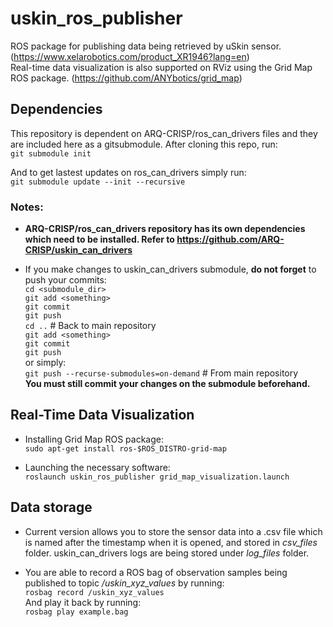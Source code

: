 # uskin_ros_publisher
ROS package for publishing data being retrieved by uSkin sensor. (https://www.xelarobotics.com/product_XR1946?lang=en)  
Real-time data visualization is also supported on RViz using the Grid Map ROS package. (https://github.com/ANYbotics/grid_map)

## Dependencies
This repository is dependent on ARQ-CRISP/ros_can_drivers files and they are included here as a gitsubmodule. After cloning this repo, run:  
`git submodule init`

And to get lastest updates on ros_can_drivers simply run:  
`git submodule update --init --recursive`

### Notes:
- **ARQ-CRISP/ros_can_drivers repository has its own dependencies which need to be installed. Refer to https://github.com/ARQ-CRISP/uskin_can_drivers**


- If you make changes to uskin_can_drivers submodule, **do not forget** to push your commits:  
`cd <submodule_dir>`  
`git add <something>`  
`git commit`  
`git push`  
`cd ..` # Back to main repository  
`git add <something>`  
`git commit`  
`git push`  
or simply:  
`git push --recurse-submodules=on-demand` # From main repository  
  **You must still commit your changes on the submodule beforehand.**
 
## Real-Time Data Visualization

- Installing Grid Map ROS package:    
`sudo apt-get install ros-$ROS_DISTRO-grid-map`

- Launching the necessary software:  
`roslaunch uskin_ros_publisher grid_map_visualization.launch`

## Data storage

- Current version allows you to store the sensor data into a .csv file which is named after the timestamp when it is opened, and stored in *csv_files* folder. uskin_can_drivers logs are being stored under *log_files* folder.

- You are able to record a ROS bag of observation samples being published to topic */uskin_xyz_values* by running:  
`rosbag record /uskin_xyz_values`  
And play it back by running:  
`rosbag play example.bag` 

